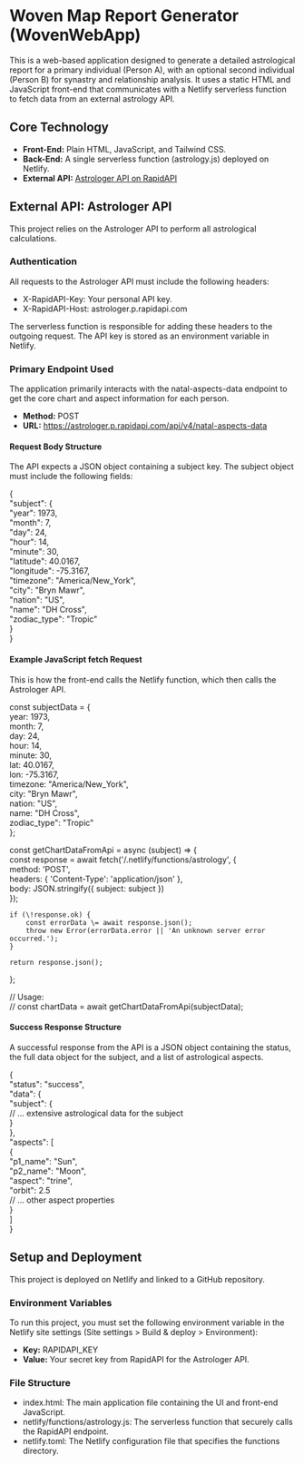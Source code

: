 # **Woven Map Report Generator (WovenWebApp)**

This is a web-based application designed to generate a detailed astrological report for a primary individual (Person A), with an optional second individual (Person B) for synastry and relationship analysis. It uses a static HTML and JavaScript front-end that communicates with a Netlify serverless function to fetch data from an external astrology API.

## **Core Technology**

* **Front-End:** Plain HTML, JavaScript, and Tailwind CSS.  
* **Back-End:** A single serverless function (astrology.js) deployed on Netlify.  
* **External API:** [Astrologer API on RapidAPI](https://rapidapi.com/tg4-solutions-tg4-solutions-default/api/astrologer)

## **External API: Astrologer API**

This project relies on the Astrologer API to perform all astrological calculations.

### **Authentication**

All requests to the Astrologer API must include the following headers:

* X-RapidAPI-Key: Your personal API key.  
* X-RapidAPI-Host: astrologer.p.rapidapi.com

The serverless function is responsible for adding these headers to the outgoing request. The API key is stored as an environment variable in Netlify.

### **Primary Endpoint Used**

The application primarily interacts with the natal-aspects-data endpoint to get the core chart and aspect information for each person.

* **Method:** POST  
* **URL:** https://astrologer.p.rapidapi.com/api/v4/natal-aspects-data

#### **Request Body Structure**

The API expects a JSON object containing a subject key. The subject object must include the following fields:

{  
  "subject": {  
    "year": 1973,  
    "month": 7,  
    "day": 24,  
    "hour": 14,  
    "minute": 30,  
    "latitude": 40.0167,  
    "longitude": \-75.3167,  
    "timezone": "America/New\_York",  
    "city": "Bryn Mawr",  
    "nation": "US",  
    "name": "DH Cross",  
    "zodiac\_type": "Tropic"  
  }  
}

#### **Example JavaScript fetch Request**

This is how the front-end calls the Netlify function, which then calls the Astrologer API.

const subjectData \= {  
    year: 1973,  
    month: 7,  
    day: 24,  
    hour: 14,  
    minute: 30,  
    lat: 40.0167,  
    lon: \-75.3167,  
    timezone: "America/New\_York",  
    city: "Bryn Mawr",  
    nation: "US",  
    name: "DH Cross",  
    zodiac\_type": "Tropic"  
};

const getChartDataFromApi \= async (subject) \=\> {  
    const response \= await fetch('/.netlify/functions/astrology', {  
        method: 'POST',  
        headers: { 'Content-Type': 'application/json' },  
        body: JSON.stringify({ subject: subject })  
    });

    if (\!response.ok) {  
        const errorData \= await response.json();  
        throw new Error(errorData.error || 'An unknown server error occurred.');  
    }

    return response.json();  
};

// Usage:  
// const chartData \= await getChartDataFromApi(subjectData);

#### **Success Response Structure**

A successful response from the API is a JSON object containing the status, the full data object for the subject, and a list of astrological aspects.

{  
  "status": "success",  
  "data": {  
    "subject": {  
      // ... extensive astrological data for the subject  
    }  
  },  
  "aspects": \[  
    {  
      "p1\_name": "Sun",  
      "p2\_name": "Moon",  
      "aspect": "trine",  
      "orbit": 2.5  
      // ... other aspect properties  
    }  
  \]  
}

## **Setup and Deployment**

This project is deployed on Netlify and linked to a GitHub repository.

### **Environment Variables**

To run this project, you must set the following environment variable in the Netlify site settings (Site settings \> Build & deploy \> Environment):

* **Key:** RAPIDAPI\_KEY  
* **Value:** Your secret key from RapidAPI for the Astrologer API.

### **File Structure**

* index.html: The main application file containing the UI and front-end JavaScript.  
* netlify/functions/astrology.js: The serverless function that securely calls the RapidAPI endpoint.  
* netlify.toml: The Netlify configuration file that specifies the functions directory.